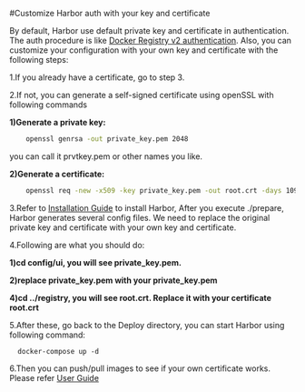 #Customize Harbor auth with your key and certificate

By default, Harbor use default private key and certificate in authentication.  The auth procedure is like [Docker Registry v2 authentication](https://github.com/docker/distribution/blob/master/docs/spec/auth/token.md). Also, you can customize your configuration with your own key and certificate with the following steps:

1.If you already have a certificate, go to step 3.

2.If not, you can generate a self-signed certificate using openSSL with following commands
  
**1)Generate a private key:**


```sh
    openssl genrsa -out private_key.pem 2048    
```

you can call it prvtkey.pem or other names you like.
    
   
**2)Generate a certificate:**

```sh
    openssl req -new -x509 -key private_key.pem -out root.crt -days 1095
```    
   
3.Refer to [Installation Guide](https://github.com/vmware/harbor/blob/master/docs/installation_guide.md) to install Harbor, After you execute ./prepare, Harbor generates several config files. We need to replace the original private key and certificate with your own key and certificate.

4.Following are what you should do:
 
**1)cd config/ui, you will see private_key.pem.**
    
**2)replace private_key.pem with your private_key.pem**
    
**4)cd ../registry, you will see root.crt. Replace it with your certificate root.crt**
 

5.After these, go back to the Deploy directory, you can start Harbor using following command:
```
  docker-compose up -d
```

6.Then you can push/pull images to see if your own certificate works. Please refer [User Guide](https://github.com/vmware/harbor/blob/master/docs/user_guide.md)


